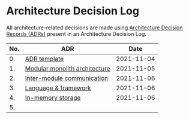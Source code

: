 # Architecture Decision Log

All architecture-related decisions are made using [Architecture Decision Records (ADRs)](https://github.com/joelparkerhenderson/architecture-decision-record) present in an Architecture Decision Log.

| No. | ADR | Date |
| --- | --- | --- |
| 0. | [ADR template](000.md) | 2021-11-04 |
| 1. | [Modular monolith architecture](001.md) | 2021-11-05 |
| 2. | [Inter-module communication](002.md) | 2021-11-06 |
| 3. | [Language & framework](003.md) | 2021-11-06 |
| 4. | [In-memory storage](004.md) | 2021-11-06 |
| 5. | | |
